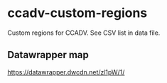 # ccadv-custom-regions
Custom regions for CCADV. See CSV list in data file.

## Datawrapper map
https://datawrapper.dwcdn.net/zl1pW/1/
